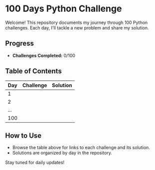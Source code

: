 # 100 Days Python Challenge

Welcome! This repository documents my journey through 100 Python challenges. Each day, I'll tackle a new problem and share my solution.

## Progress

- **Challenges Completed:** 0/100

## Table of Contents

| Day | Challenge | Solution |
|-----|-----------|----------|
| 1   |           |          |
| 2   |           |          |
| ... |           |          |
| 100 |           |          |

## How to Use

- Browse the table above for links to each challenge and its solution.
- Solutions are organized by day in the repository.

Stay tuned for daily updates!